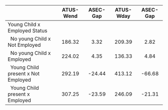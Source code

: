
|                      |    ATUS-Wend |     ASEC-Gap |    ATUS-Wday |     ASEC-Gap |
| -------------------- | :----------: | :----------: | :----------: | :----------: |
| Young Child x Employed Status |              |              |              |              |
| &nbsp;&nbsp;No young Child x Not Employed |       186.32 |         3.32 |       209.39 |         2.82 |
| &nbsp;&nbsp;No young Child x Employed |       224.02 |         4.35 |       136.33 |         4.84 |
| &nbsp;&nbsp;Young Child present x Not Employed |       292.19 |       -24.44 |       413.12 |       -66.68 |
| &nbsp;&nbsp;Young Child present x Employed |       307.25 |       -23.59 |       246.09 |       -21.31 |


